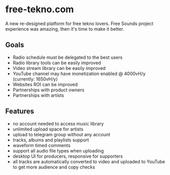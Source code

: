 # free-tekno.com

A new re-designed platform for free tekno lovers. Free Sounds project experience was amazing, then it's time to make it better.

## Goals

- Radio schedule must be delegated to the best users
- Radio library tools can be easily improved
- Video stream library can be easily improved
- YouTube channel may have monetization enabled @ 4000vH/y (currently: 1650vH/y)
- Websites ROI can be improved
- Partnerships with product owners
- Partnerships with artists

## Features

- no account needed to access music library
- unlimited upload space for artists
- upload to telegram group without any account
- tracks, albums and playlists support
- waveform timed comments
- support all audio file types when uploading
- desktop UI for producers, responsive for supporters
- all tracks are automatically converted to video and uploaded to YouTube to get more audience and copy checks
